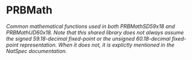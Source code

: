 # PRBMath







*Common mathematical functions used in both PRBMathSD59x18 and PRBMathUD60x18. Note that this shared library does not always assume the signed 59.18-decimal fixed-point or the unsigned 60.18-decimal fixed-point representation. When it does not, it is explictly mentioned in the NatSpec documentation.*



